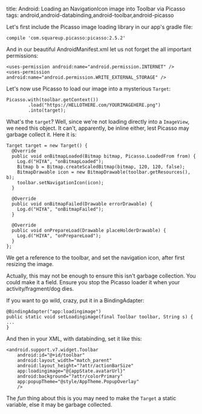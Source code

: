 title: Android: Loading an NavigationIcon image into Toolbar via Picasso
tags: android,android-databinding,android-toolbar,android-picasso

Let's first include the Picasso image loading library in our app's gradle file:

    compile 'com.squareup.picasso:picasso:2.5.2'

And in our beautiful AndroidManifest.xml let us not forget the all important permissions:

    <uses-permission android:name="android.permission.INTERNET" />
    <uses-permission android:name="android.permission.WRITE_EXTERNAL_STORAGE" />

Let's now use Picasso to load our image into a mysterious `Target`:

    Picasso.with(toolbar.getContext())
            .load("https://HELLOTHERE.com/YOURIMAGEHERE.png")
            .into(target);

What's the `target`? Well, since we're not loading directly into a `ImageView`, we need this object. It can't, apparently, be inline either, lest Picasso may garbage collect it. Here it is:

    Target target = new Target() {
      @Override
      public void onBitmapLoaded(Bitmap bitmap, Picasso.LoadedFrom from) {
        Log.d("HIYA", "onBitmapLoaded");
        Bitmap b = Bitmap.createScaledBitmap(bitmap, 120, 120, false);
        BitmapDrawable icon = new BitmapDrawable(toolbar.getResources(), b);
        toolbar.setNavigationIcon(icon);
      }

      @Override
      public void onBitmapFailed(Drawable errorDrawable) {
        Log.d("HIYA", "onBitmapFailed");
      }

      @Override
      public void onPrepareLoad(Drawable placeHolderDrawable) {
        Log.d("HIYA", "onPrepareLoad");
      }
    };
    
We get a reference to the toolbar, and set the navigation icon, after first resizing the image.

Actually, this may not be enough to ensure this isn't garbage collection. You could make it a field. Ensure you stop the Picasso loader it when your activity/fragment/dog dies.

If you want to go wild, crazy, put it in a BindingAdapter:

    @BindingAdapter("app:loadingimage")
    public static void setLoadingimage(final Toolbar toolbar, String s) {
    ...
    }
    
And then in your XML, with databinding, set it like this:

    <android.support.v7.widget.Toolbar
        android:id="@+id/toolbar"
        android:layout_width="match_parent"
        android:layout_height="?attr/actionBarSize"
        app:loadingimage="@{appState.avatarUrl}"
        android:background="?attr/colorPrimary"
        app:popupTheme="@style/AppTheme.PopupOverlay"
        />

The *fun* thing about this is you may need to make the `Target` a static variable, else it may be garbage collected.
